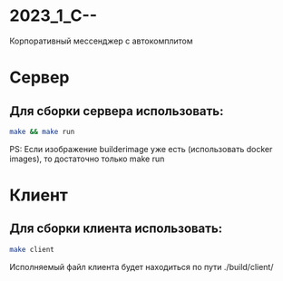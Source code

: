 # 2023_1_C--
Корпоративный мессенджер c автокомплитом

# Сервер

## Для сборки сервера использовать:
```bash
make && make run
```

PS: Если изображение builderimage уже есть (использовать docker images), то достаточно только make run

# Клиент

## Для сборки клиента использовать:
```bash
make client
```

Исполняемый файл клиента будет находиться по пути ./build/client/